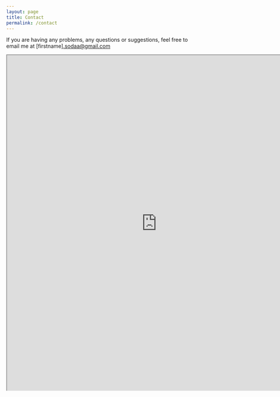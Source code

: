 ```yaml
---
layout: page
title: Contact
permalink: /contact
---
```


If you are having any problems, any questions or suggestions, feel free to email me at [firstname].sodaa@gmail.com

<style unselectable="on">
#wrap {
width:800px;
height:900px;
padding:0;
position:relative;
left:0px;
top:0px;
overflow:hidden;
}
#frame {
width:800px;
height:900px;
position:relative;
left:0px;
top:0px;
}
#frame {
-ms-zoom:0.7;
}
</style>
<div id="wrap" unselectable="on">
    <iframe id="frame" src="https://outlook.office365.com/owa/calendar/110c50344a85472bb5e405b51106bbea@drexel.edu/f5687508e95a4628936c6ec64b86e7df11713153641374621794/calendar.html"></iframe>
</div>
